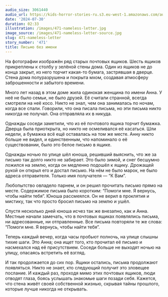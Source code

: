 ```yaml
---
audio_size: 3061440
audio_url: https://kids-horror-stories-ru.s3.eu-west-1.amazonaws.com/audio/471-nameless-letter.mp3
date: '2024-07-30'
duration: 02:33
illustration: /images/471-nameless-letter.jpg
image_source: /images/471-nameless-letter-source.jpg
slug: 471-nameless-letter
story_number: '471'
title: Письмо без имени
---
```


На фотографии изображён ряд старых почтовых ящиков. Шесть ящиков прикреплены к столбу у зелёной стены дома. Один из ящиков не до конца закрыт, из него торчит какая-то бумага, застрявшая в дверце. Стена дома полуразрушена и покрыта мхом, создавая атмосферу заброшенности и забытого времени.

Много лет назад в этом доме жила одинокая женщина по имени Анна. У неё не было семьи, не было друзей. Её считали странной, всегда смотрели на неё косо. Никто не знал, чем она занималась по ночам, когда все спали. Говорили, что она писала письма, но эти письма никто никогда не получал. Она отправляла их в никуда.

Однажды соседи заметили, что из её почтового ящика торчит бумажка. Дверца была приоткрыта, но никто не осмеливался её касаться. Шли недели, а бумажка всё ещё оставалась на том же месте. Анну никто больше не видел, и единственным, что напоминало о её существовании, было это белое письмо в ящике.

Однажды ночью по улице шёл юноша, решивший выяснить, что же за письмо так долго никто не забирает. Это было зимой, и снег бесшумно ложился на землю, когда он медленно подошёл к ящику. Дрожащей рукой он открыл его и достал письмо. На нём не было марок, не было адреса отправителя. Только имя получателя — “К Вам”.

Любопытство овладело парнем, и он решил прочитать письмо прямо на месте. Содержимое письма было коротким: “Помоги мне. Я вернусь, чтобы найти тебя”. Юноша рассмеялся. Он не верил в проклятия и мистику, так что просто бросил письмо на землю и ушёл.

Спустя несколько дней юноша исчез так же внезапно, как и Анна. Местные начали замечать, что в почтовых ящиках появлялись письма, ни адресованные, ни отправленные. Все письма повторяли те же слова: “Помоги мне. Я вернусь, чтобы найти тебя”.

Теперь каждый вечер, когда часы пробьют полночь, на улице слышны тихие шаги. Это Анна; она ищет того, кто прочитал её письмо и насмехался над её присутствием. Соседи больше не выходят ночью на улицу, опасаясь встретить её взгляд.

И так продолжается до сих пор. Ящики остались, письма продолжают появляться. Никто не знает, кто следующий получит это зловещее послание. И каждый раз, проходя мимо этих почтовых ящиков, люди отводят глаза, боясь услышать знакомые шаги позади себя. Кажется, что стена живёт своей собственной жизнью, скрывая тайны прошлого, которые лучше никогда не открывать.